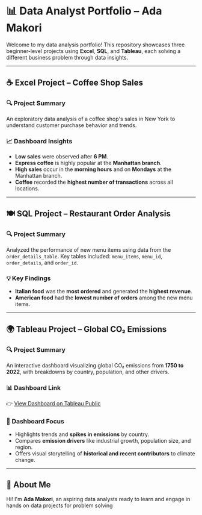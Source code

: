 # 📊 Data Analyst Portfolio – Ada Makori

Welcome to my data analysis portfolio! This repository showcases three beginner-level projects using **Excel**, **SQL**, and **Tableau**, each solving a different business problem through data insights.

---

## ☕ Excel Project – Coffee Shop Sales

### 🔍 Project Summary
An exploratory data analysis of a coffee shop's sales in New York to understand customer purchase behavior and trends.

### 📈 Dashboard Insights
- **Low sales** were observed after **6 PM**.
- **Express coffee** is highly popular at the **Manhattan branch**.
- **High sales** occur in the **morning hours** and on **Mondays** at the Manhattan branch.
- **Coffee** recorded the **highest number of transactions** across all locations.

---

## 🍽️ SQL Project – Restaurant Order Analysis

### 🔍 Project Summary
Analyzed the performance of new menu items using data from the `order_details_table`. Key tables included: `menu_items`, `menu_id`, `order_details`, and `order_id`.

### 💡 Key Findings
- **Italian food** was the **most ordered** and generated the **highest revenue**.
- **American food** had the **lowest number of orders** among the new menu items.

---

## 🌍 Tableau Project – Global CO₂ Emissions

### 🔍 Project Summary
An interactive dashboard visualizing global CO₂ emissions from **1750 to 2022**, with breakdowns by country, population, and other drivers.

### 📊 Dashboard Link  
👉 [View Dashboard on Tableau Public](https://public.tableau.com/app/profile/ada.makori/viz/GlobalCO2EmissionsVisualization2025Apr/GlobalCO2Emissions?publish=yes)

### 🔎 Dashboard Focus
- Highlights trends and **spikes in emissions** by country.
- Compares **emission drivers** like industrial growth, population size, and region.
- Offers visual storytelling of **historical and recent contributors** to climate change.

---

## 📌 About Me

Hi! I'm **Ada Makori**, an aspiring data analysts ready to learn and engage in hands on data projects for problem solving
